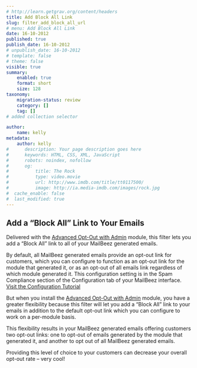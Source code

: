 ```yaml
---
# http://learn.getgrav.org/content/headers
title: Add Block All Link
slug: filter_add_block_all_url
# menu: Add Block All Link
date: 16-10-2012
published: true
publish_date: 16-10-2012
# unpublish_date: 16-10-2012
# template: false
# theme: false
visible: true
summary:
    enabled: true
    format: short
    size: 128
taxonomy:
    migration-status: review
    category: []
    tag: []
# added collection selector

author:
    name: kelly
metadata:
    author: kelly
#      description: Your page description goes here
#      keywords: HTML, CSS, XML, JavaScript
#      robots: noindex, nofollow
#      og:
#          title: The Rock
#          type: video.movie
#          url: http://www.imdb.com/title/tt0117500/
#          image: http://ia.media-imdb.com/images/rock.jpg
#  cache_enable: false
#  last_modified: true
---
```


## Add a “Block All” Link to Your Emails

Delivered with the [Advanced Opt-Out with Admin](http://www.mailbeez.com/documentation/configbeez/config_block_admin/) module, this filter lets you add a “Block All” link to all of your MailBeez generated emails.

By default, all MailBeez generated emails provide an opt-out link for customers, which you can configure to function as an opt-out link for the module that generated it, or as an opt-out of all emails link regardless of which module generated it. This configuration setting is in the Spam Compliance section of the Configuration tab of your MailBeez interface. [Visit the Configuration Tutorial](http://www.mailbeez.com/documentation/tutorials/mailbeez-comprehensive-configuration-tutorial/)

But when you install the [Advanced Opt-Out with Admin](http://www.mailbeez.com/documentation/configbeez/config_block_admin/) module, you have a greater flexibility because this filter will let you add a “Block All” link to your emails in addition to the default opt-out link which you can configure to work on a per-module basis.

This flexibility results in your MailBeez generated emails offering customers two opt-out links: one to opt-out of emails generated by the module that generated it, and another to opt out of all MailBeez generated emails.

Providing this level of choice to your customers can decrease your overall opt-out rate – very cool!
